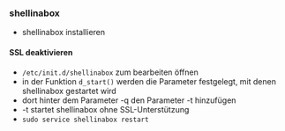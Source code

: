### shellinabox

- shellinabox installieren

#### SSL deaktivieren

- `/etc/init.d/shellinabox` zum bearbeiten öffnen
- in der Funktion `d_start()` werden die Parameter festgelegt, mit denen shellinabox gestartet wird
- dort hinter dem Parameter -q den Parameter -t hinzufügen
 - -t startet shellinabox ohne SSL-Unterstützung
- `sudo service shellinabox restart`
